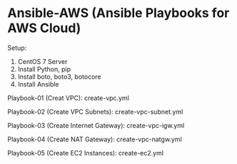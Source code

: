 # Ansible-AWS (Ansible Playbooks for AWS Cloud)



Setup:
1) CentOS 7 Server
2) Install Python, pip
4) Install boto, boto3, botocore
5) Install Ansible





Playbook-01 (Creat VPC): create-vpc.yml

Playbook-02 (Create VPC Subnets): create-vpc-subnet.yml

Playbook-03 (Create Internet Gateway): create-vpc-igw.yml

Playbook-04 (Create NAT Gateway): create-vpc-natgw.yml

Playbook-05 (Create EC2 Instances): create-ec2.yml
